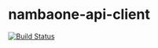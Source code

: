 # nambaone-api-client

[![Build Status](https://travis-ci.org/erjanmx/nambaone-api-client.svg?branch=master)](https://travis-ci.org/erjanmx/nambaone-api-client)

